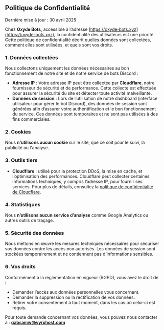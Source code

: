 ## Politique de Confidentialité

Dernière mise à jour : 30 avril 2025

Chez **Oxyde Bots**, accessible à l’adresse [https://oxyde-bots.xyz](https://oxyde-bots.xyz), la confidentialité des utilisateurs est une priorité. Cette politique de confidentialité décrit quelles données sont collectées, comment elles sont utilisées, et quels sont vos droits.

### 1. Données collectées

Nous collectons uniquement les données nécessaires au bon fonctionnement de notre site et de notre service de bots Discord :

- **Adresse IP** : Votre adresse IP peut être collectée par **Cloudflare**, notre fournisseur de sécurité et de performance. Cette collecte est effectuée pour assurer la sécurité du site et détecter toute activité malveillante.
- **Données de session** : Lors de l’utilisation de notre dashboard (interface utilisateur pour gérer le bot Discord), des données de session sont générées afin d’assurer votre authentification et le bon fonctionnement du service. Ces données sont temporaires et ne sont pas utilisées à des fins commerciales.

### 2. Cookies

Nous **n'utilisons aucun cookie** sur le site, que ce soit pour le suivi, la publicité ou l'analyse.

### 3. Outils tiers

- **Cloudflare** : utilisé pour la protection DDoS, la mise en cache, et l’optimisation des performances. Cloudflare peut collecter certaines informations techniques, y compris l’adresse IP, pour fournir ses services. Pour plus de détails, consultez la [politique de confidentialité de Cloudflare](https://www.cloudflare.com/privacypolicy/).

### 4. Statistiques

Nous **n’utilisons aucun service d’analyse** comme Google Analytics ou autres outils de traçage.

### 5. Sécurité des données

Nous mettons en œuvre les mesures techniques nécessaires pour sécuriser vos données contre les accès non autorisés. Les données de session sont stockées temporairement et ne contiennent pas d’informations sensibles.

### 6. Vos droits

Conformément à la réglementation en vigueur (RGPD), vous avez le droit de :

- Demander l’accès aux données personnelles vous concernant.
- Demander la suppression ou la rectification de vos données.
- Retirer votre consentement à tout moment, dans les cas où celui-ci est requis.

Pour toute demande concernant vos données, vous pouvez nous contacter à : **gabsamw@vyrohost.com**
